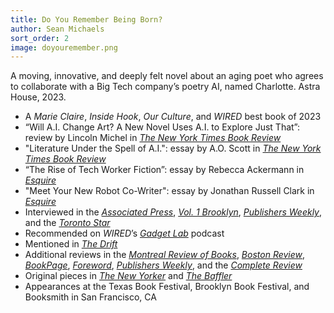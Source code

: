 ```yaml
---
title: Do You Remember Being Born?
author: Sean Michaels
sort_order: 2
image: doyouremember.png
---
```

A moving, innovative, and deeply felt novel about an aging poet who agrees to collaborate with a Big Tech company’s poetry AI, named Charlotte. Astra House, 2023.

* A *Marie Claire*, *Inside Hook*, *Our Culture*, and *WIRED* best book of 2023
* “Will A.I. Change Art? A New Novel Uses A.I. to Explore Just That”: review by Lincoln Michel in *[The New York Times Book Review](https://www.nytimes.com/2023/09/04/books/review/do-you-remember-being-born-sean-michaels.html)*
* "Literature Under the Spell of A.I.": essay by A.O. Scott in *[The New York Times Book Review](https://www.nytimes.com/2023/12/27/books/review/writers-artificial-intelligence-inspiration.html?smid=nytcore-ios-share&referringSource=articleShare)*
* “The Rise of Tech Worker Fiction”: essay by Rebecca Ackermann in *[Esquire](https://www.esquire.com/entertainment/books/a44449514/tech-worker-fiction/)*
* "Meet Your New Robot Co-Writer": essay by Jonathan Russell Clark in *[Esquire](https://www.esquire.com/entertainment/books/a46662053/robot-co-writer/)*
* Interviewed in the *[Associated Press](https://apnews.com/article/ai-novels-authors-f846ff75df37dacbdb87b4343a346c2a)*, *[Vol. 1 Brooklyn](https://vol1brooklyn.com/2023/11/22/writing-art-about-the-art-of-ai-an-interview-with-sean-michaels/)*, *[Publishers Weekly](https://www.publishersweekly.com/pw/by-topic/industry-news/publisher-news/article/93537-marianne-moore-and-ai-helped-make-sean-michaels-new-novel.html)*, and the *[Toronto Star](https://www.thestar.com/entertainment/books/what-do-we-want-ai-to-do-write-grant-applications-do-our-taxes-i-don/article_b83ca983-36d7-5557-8b0f-ddf1eca01ebd.html)*
* Recommended on *WIRED*’s *[Gadget Lab](https://www.wired.com/story/gadget-lab-podcast-619/)* podcast
* Mentioned in *[The Drift](https://www.thedriftmag.com/mention/summer-2023/)*
* Additional reviews in the *[Montreal Review of Books](https://mtlreviewofbooks.ca/reviews/do-you-remember-being-born-sean-michaels/)*, *[Boston Review](https://www.bostonreview.net/articles/literature-machines/)*, *[BookPage](https://www.bookpage.com/reviews/do-you-remember-being-born-sean-michaels-book-review/)*, *[Foreword](https://www.forewordreviews.com/reviews/do-you-remember-being-born/)*, *[Publishers Weekly](https://www.publishersweekly.com/9781662602320)*, and the *[Complete Review](https://www.complete-review.com/reviews/canada/michaelss.htm)*
* Original pieces in *[The New Yorker](https://www.newyorker.com/culture/cultural-comment/what-to-do-about-fake-drake-songs)* and *[The Baffler](https://thebaffler.com/latest/chats-entertainment-michaels)*
* Appearances at the Texas Book Festival, Brooklyn Book Festival, and Booksmith in San Francisco, CA
